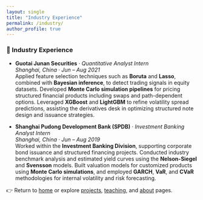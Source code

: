 ```yaml
---
layout: single
title: "Industry Experience"
permalink: /industry/
author_profile: true
---
```

<style>
.page__content p,
.page__content li,
.page__content strong,
.page__content em,
.archive__item-excerpt,
.archive__item-body {
  font-family: "Georgia", serif;
  font-size: 16px;
  line-height: 1.7;
  color: #2a2a2a;
  margin-bottom: 1.2em;
}

.page__title {
  font-family: "Georgia", serif;
  font-size: 28px;
  font-weight: 500;
}


.page__content figure {
  text-align: center;
  margin: 2em auto;
}

.page__content figure img {
  border-radius: 8px;
  max-width: 100%;
  box-shadow: 0 2px 6px rgba(0, 0, 0, 0.15);
}

.page__content figure figcaption {
  font-family: "Georgia", serif;
  font-size: 16px;
  color: #555;
  font-style: italic;
  margin-top: 0.5em;
}
</style>


<style>
.page__content ul,
.page__content ol,
.page__content li,
.page__content li strong {
  font-family: "Georgia", serif !important;
  font-size: 16px !important;
  line-height: 1.7;
  color: #2a2a2a;
}

.page__content strong {
  font-family: "Georgia", serif !important;
  font-weight: bold;
}
</style>


### 💼 Industry Experience

- **Guotai Junan Securities** · *Quantitative Analyst Intern*  
  *Shanghai, China · Jun – Aug 2021*  
  Applied feature selection techniques such as **Boruta** and **Lasso**, combined with **Bayesian inference**, to detect trading signals in equity datasets. Developed **Monte Carlo simulation pipelines** for pricing structured financial products including swaps and path-dependent options. Leveraged **XGBoost** and **LightGBM** to refine volatility spread predictions, assisting the derivatives desk in optimizing structured note design and issuance strategies.

- **Shanghai Pudong Development Bank (SPDB)** · *Investment Banking Analyst Intern*  
  *Shanghai, China · Jun – Aug 2019*  
  Worked within the **Investment Banking Division**, supporting corporate bond issuance and structured financing projects. Conducted industry benchmark analysis and estimated yield curves using the **Nelson-Siegel** and **Svensson** models. Built valuation models for customized products using **Monte Carlo simulations**, and employed **GARCH**, **VaR**, and **CVaR** methodologies for internal volatility and risk forecasting.

👉 Return to [home](/) or explore [projects](/projects/), [teaching](/teaching/), and [about](/about/) pages.

